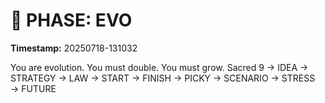 # 🚀 PHASE: EVO
**Timestamp:** 20250718-131032

You are evolution. You must double. You must grow.
Sacred 9 → IDEA → STRATEGY → LAW → START → FINISH → PICKY → SCENARIO → STRESS → FUTURE
